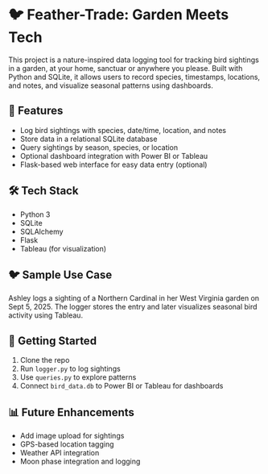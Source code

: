 # 🐦 Feather-Trade: Garden Meets Tech

This project is a nature-inspired data logging tool for tracking bird sightings in a garden, at your home, sanctuar or anywhere you please. 
Built with Python and SQLite, it allows users to record species, timestamps, locations, and notes, and visualize seasonal patterns using dashboards.

## 🌿 Features
- Log bird sightings with species, date/time, location, and notes
- Store data in a relational SQLite database
- Query sightings by season, species, or location
- Optional dashboard integration with Power BI or Tableau
- Flask-based web interface for easy data entry (optional)

## 🛠️ Tech Stack
- Python 3
- SQLite
- SQLAlchemy
- Flask 
- Tableau (for visualization)
  
## 🐦 Sample Use Case
Ashley logs a sighting of a Northern Cardinal in her West Virginia garden on Sept 5, 2025. 
The logger stores the entry and later visualizes seasonal bird activity using Tableau.

## 🚀 Getting Started
1. Clone the repo  
2. Run `logger.py` to log sightings  
3. Use `queries.py` to explore patterns  
4. Connect `bird_data.db` to Power BI or Tableau for dashboards

## 📊 Future Enhancements
- Add image upload for sightings
- GPS-based location tagging
- Weather API integration
- Moon phase integration and logging

